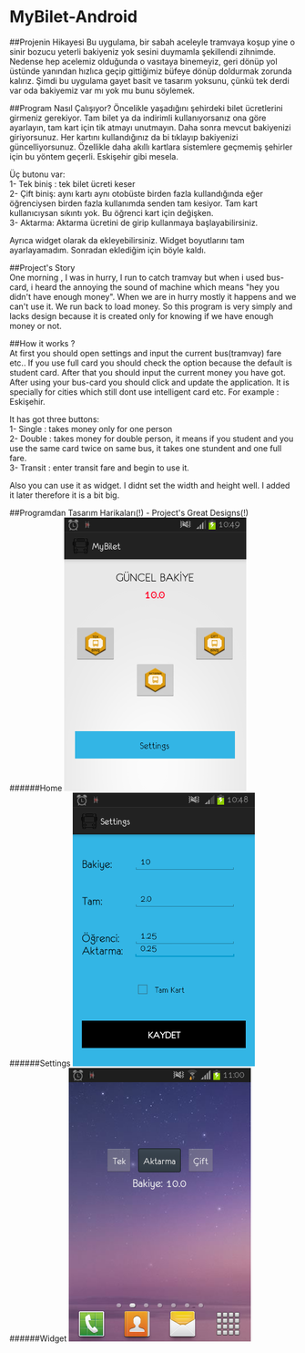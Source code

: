 # MyBilet-Android

##Projenin Hikayesi
Bu uygulama, bir sabah aceleyle tramvaya koşup yine o sinir bozucu yeterli bakiyeniz yok sesini duymamla şekillendi zihnimde. Nedense hep acelemiz olduğunda o vasıtaya binemeyiz, geri dönüp yol üstünde yanından hızlıca geçip gittiğimiz büfeye dönüp doldurmak zorunda kalırız. Şimdi bu uygulama gayet basit ve tasarım yoksunu, çünkü tek derdi var oda bakiyemiz var mı yok mu bunu söylemek. 

##Program Nasıl Çalışıyor?
Öncelikle yaşadığını şehirdeki bilet ücretlerini girmeniz gerekiyor. Tam bilet ya da indirimli kullanıyorsanız ona göre ayarlayın, tam kart için tik atmayı unutmayın. Daha sonra mevcut bakiyenizi giriyorsunuz. Her kartını kullandığınız da bi tıklayıp bakiyenizi güncelliyorsunuz. Özellikle daha akıllı kartlara sistemlere geçmemiş şehirler için bu yöntem geçerli. Eskişehir gibi mesela.

Üç butonu var:  
1- Tek biniş : tek bilet ücreti keser  
2- Çift biniş: aynı kartı aynı otobüste birden fazla kullandığında eğer öğrenciysen birden fazla kullanımda senden tam kesiyor. Tam kart kullanıcıysan sıkıntı yok. Bu öğrenci kart için değişken.  
3- Aktarma: Aktarma ücretini de girip kullanmaya başlayabilirsiniz.  

Ayrıca widget olarak da ekleyebilirsiniz. Widget boyutlarını tam ayarlayamadım. Sonradan eklediğim için böyle kaldı.

##Project's Story  
One morning , I was in hurry, I run to catch tramvay but when i used bus-card, i heard the annoying the sound of machine which means "hey you didn't have enough money". When we are in hurry mostly it happens and we can't use it. We run back to load money. So this program is very simply and lacks design because it is created only for knowing if we have enough money or not.

##How it works ?  
At first you should open settings and input the current bus(tramvay) fare etc.. If you use full card you should check the option because the default is student card. After that you should input the current money you have got. After using your bus-card you should click and update the application. It is specially for cities which still dont use intelligent card etc. For example : Eskişehir.

It has got three buttons:   
1- Single : takes money only for one person    
2- Double : takes money for double person, it means if you student and you use the same card twice on same bus, it takes one stundent and one full fare.  
3- Transit : enter transit fare and begin to use it.  

Also you can use it as widget. I didnt set the width and height well. I added it later therefore it is a bit big.

##Programdan Tasarım Harikaları(!) - Project's Great Designs(!)
######Home
![alt tag](https://github.com/teaddict/MyBilet-Android/blob/master/home.png)
######Settings
![alt tag](https://github.com/teaddict/MyBilet-Android/blob/master/settings.png)
######Widget
![alt tag](https://github.com/teaddict/MyBilet-Android/blob/master/widget.png)
